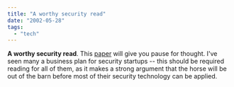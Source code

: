 ```yaml
---
title: "A worthy security read"
date: "2002-05-28"
tags: 
  - "tech"
---
```


**A worthy security read**. This [paper](http://www.icir.org/vern/papers/cdc-usenix-sec02/) will give you pause for thought. I've seen many a business plan for security startups -- this should be required reading for all of them, as it makes a strong argument that the horse will be out of the barn before most of their security technology can be applied.
